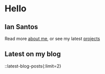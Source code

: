 # Hello

## Ian Santos

Read more [about me](/about), or see my latest [projects](/projects)

## Latest on my blog

::latest-blog-posts{:limit=2}
